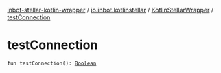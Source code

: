 [inbot-stellar-kotlin-wrapper](../../index.md) / [io.inbot.kotlinstellar](../index.md) / [KotlinStellarWrapper](index.md) / [testConnection](./test-connection.md)

# testConnection

`fun testConnection(): `[`Boolean`](https://kotlinlang.org/api/latest/jvm/stdlib/kotlin/-boolean/index.html)